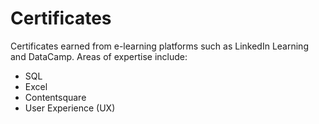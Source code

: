 # Certificates

Certificates earned from e-learning platforms such as LinkedIn Learning and DataCamp. Areas of expertise include:

- SQL
- Excel
- Contentsquare
- User Experience (UX)
